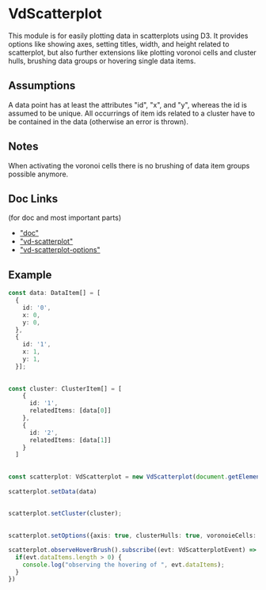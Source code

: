 # VdScatterplot

This module is for easily plotting data in scatterplots using D3.
It provides options like showing axes, setting titles, width, and height related to
scatterplot, but also further extensions like plotting voronoi cells and cluster hulls,
brushing data groups or hovering single data items.

## Assumptions
A data point has at least the attributes "id", "x", and "y",
whereas the id is assumed to be unique. All occurrings of item ids related to a cluster 
have to be contained in the data (otherwise an error is thrown).

## Notes
When activating the voronoi cells there is no brushing of data item groups possible anymore.

## Doc Links
(for doc and most important parts)

* ["doc"](./docs/modules/)
* ["vd-scatterplot"](./docs/modules/_vd_scatterplot_.md)
* ["vd-scatterplot-options"](./docs/interfaces/_vd_scatterplot_options_.vdscatterplotoptions.md)


## Example
```typescript
const data: DataItem[] = [
  {
    id: '0',
    x: 0,
    y: 0,
  },
  {
    id: '1',
    x: 1,
    y: 1,
  }];
  
  
const cluster: ClusterItem[] = [
    {
      id: '1',
      relatedItems: [data[0]]
    },
    {
      id: '2',
      relatedItems: [data[1]]
    }
  ]
  
  
const scatterplot: VdScatterplot = new VdScatterplot(document.getElementById('scatterplot') as HTMLElement, { voronoiCells: true})
  
scatterplot.setData(data)
  
  
scatterplot.setCluster(cluster);
  
  
scatterplot.setOptions({axis: true, clusterHulls: true, voronoieCells: false, width: 500, height:500});

scatterplot.observeHoverBrush().subscribe((evt: VdScatterplotEvent) => {
  if(evt.dataItems.length > 0) {
    console.log("observing the hovering of ", evt.dataItems);
  }
})
```

